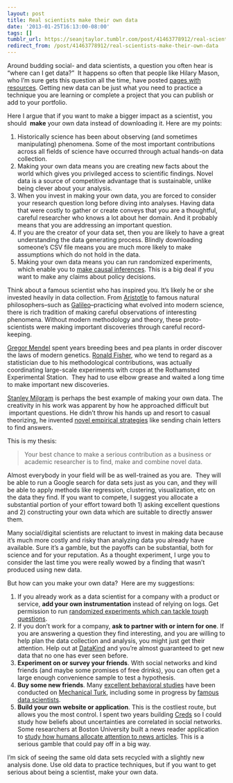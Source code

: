 ```yaml
---
layout: post
title: Real scientists make their own data
date: '2013-01-25T16:13:00-08:00'
tags: []
tumblr_url: https://seanjtaylor.tumblr.com/post/41463778912/real-scientists-make-their-own-data
redirect_from: /post/41463778912/real-scientists-make-their-own-data
---
```

Around budding social- and data scientists, a question you often hear is “where can I get data?” &nbsp;It happens so often that people like Hilary Mason, who I’m sure gets this question all the time, have posted [pages with resources](http://www.hilarymason.com/projects/need-data-start-here/). Getting new data can be just what you need to practice a technique you are learning or complete a project that you can publish or add to your portfolio.

Here I argue that if you want to make a bigger impact as a scientist, you should&nbsp; **make** your own data instead of downloading it. Here are my points:

<!-- more -->

1. Historically science has been about observing (and sometimes manipulating) phenomena. Some of the most important contributions across all fields of science have occurred through actual hands-on data collection.
2. Making your own data means you are creating new facts about the world which gives you privileged access to scientific findings. Novel data is a source of competitive advantage that is sustainable, unlike being clever about your analysis.
3. When you invest in making your own data, you are forced to consider your research question long before diving into analyses. Having data that were costly to gather or create conveys that you are a thoughtful, careful researcher who knows a lot about her domain. And it probably means that you are addressing an important question.
4. If you are the creator of your data set, then you are likely to have a great understanding the data generating process. Blindly downloading someone’s CSV file means you are much more likely to make assumptions which do not hold in the data.
5. Making your own data means you can run randomized experiments, which enable you to [make causal inferences](http://en.wikipedia.org/wiki/Random_assignment). This is a big deal if you want to make any claims about policy decisions.

Think about a famous scientist who has inspired you. It’s likely he or she invested heavily in data collection. From [Aristotle](http://en.wikipedia.org/wiki/Aristotle#Empirical_research_program)&nbsp;to famous natural philosophers–such as&nbsp;[Galileo](http://en.wikipedia.org/wiki/Galileo)–practicing what evolved into modern science, there is rich tradition of making careful observations of interesting phenomena. Without modern methodology and theory, these proto-scientists were making important discoveries through careful record-keeping.

[Gregor Mendel](http://en.wikipedia.org/wiki/Gregor_Johann_Mendel)&nbsp;spent years breeding bees and pea plants in order discover the laws of modern genetics. [Ronald Fisher](http://en.wikipedia.org/wiki/Ronald_Fisher), who we tend to regard as a statistician due to his methodological contributions, was actually coordinating large-scale experiments with crops at the Rothamsted Experimental Station. &nbsp;They had to use elbow grease and waited a long time to make important new discoveries.

[Stanley Milgram](http://en.wikipedia.org/wiki/Stanley_Milgram)&nbsp;is perhaps the best example of making your own data. The creativity in his work was apparent by how he approached difficult but &nbsp;important questions. He didn’t throw his hands up and resort to casual theorizing, he invented [novel empirical strategies](http://en.wikipedia.org/wiki/Small-world_experiment)&nbsp;like sending chain letters to find answers.

This is my thesis:

> Your best chance to make a serious contribution as a business or academic researcher is to find, make and combine novel data.

Almost everybody in your field will be as well-trained as you are. &nbsp;They will be able to run a Google search for data sets just as you can, and they will be able to apply methods like regression, clustering, visualization, etc on the data they find. If you want to compete, I suggest you allocate a substantial portion of your effort toward both 1) asking excellent questions and 2) constructing your own data which are suitable to directly answer them.

Many social/digital scientists are reluctant to invest in making data because it’s much more costly and risky than analyzing data you already have available. Sure it’s a gamble, but the payoffs can be substantial, both for science and for your reputation. As a thought experiment, I urge you to consider the last time you were really wowed by a finding that wasn’t produced using new data.

But how can you make your own data? &nbsp;Here are my suggestions:

1. If you already work as a data scientist for a company with a product or service, **add your own instrumentation** instead of relying on logs. Get permission to run [randomized experiments which can tackle tough questions](http://arxiv.org/pdf/1206.4327.pdf).
2. If you don’t work for a company, **ask to partner with or intern for one**. If you are answering a question they find interesting, and you are willing to help plan the data collection and analysis, you might just get their attention. Help out at [DataKind](http://datakind.org/) and you’re almost guaranteed to get new data that no one has ever seen before.
3. **Experiment on or survey your friends**. With social networks and kind friends (and maybe some promises of free drinks), you can often get a large enough convenience sample to test a hypothesis.
4. **Buy some new friends**. Many [excellent behavioral studies](http://www.pnas.org/content/109/36/14363.short) have been conducted on [Mechanical Turk](https://www.mturk.com/mturk/welcome), including some in progress by [famous data scientists](http://drewconway.com/Drew_Conway/About.html).
5. **Build your own website or application**. This is the costliest route, but allows you the most control. I spent two years building [Creds](http://creds.me) so I could study how beliefs about uncertainties are correlated in social networks. Some researchers at Boston University built a news reader application to [study how humans allocate attention to news articles](http://www.krannert.purdue.edu/faculty/kkarthik/wise12/papers/wise12_submission_10.pdf). This is a serious gamble that could pay off in a big way.

I’m sick of seeing the same old data sets recycled with a slightly new analysis done. Use old data to practice techniques, but if you want to get serious about being a scientist, make your own data.

